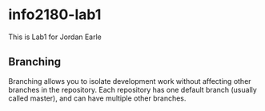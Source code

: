 # info2180-lab1

This is Lab1 for Jordan Earle

## Branching
Branching allows you to isolate development work without
affecting other branches in the repository. Each repository
has one default branch (usually called master), and can have 
multiple other branches.